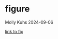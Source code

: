 figure
================
Molly Kuhs
2024-09-06

[link to fig](https://github.com/makuhs/StateFairMN/blob/main/docs/index.html)
